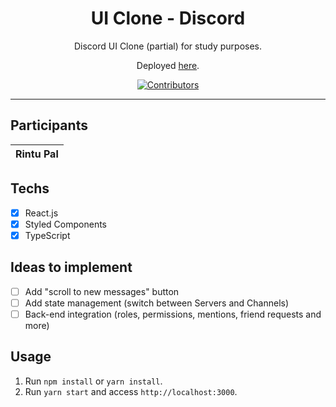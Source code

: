<h1 align="center">
UI Clone - Discord
</h1>

<p align="center">Discord UI Clone (partial) for study purposes.</p>
<p align="center">Deployed <a href="https://rocketseat-discord-clone.netlify.app/">here</a>.</p>

<p align="center">
  <a href="https://github.com/palrintu50/Troopie-messaging-chatting/graphs/contributors">
    <img src="https://img.shields.io/github/contributors/rocketseat/youtube-clone-discord?color=%237159c1&logoColor=%237159c1&style=flat" alt="Contributors">
  </a>
<hr>

## Participants

 |Rintu Pal
| :------------------------------------------------------------------------------------------------------------------------: |




## Techs

- [x] React.js
- [x] Styled Components
- [x] TypeScript

## Ideas to implement

- [ ] Add "scroll to new messages" button
- [ ] Add state management (switch between Servers and Channels)
- [ ] Back-end integration (roles, permissions, mentions, friend requests and more)

## Usage

1. Run `npm install` or `yarn install`.<br />
2. Run `yarn start` and access `http://localhost:3000`.<br />
